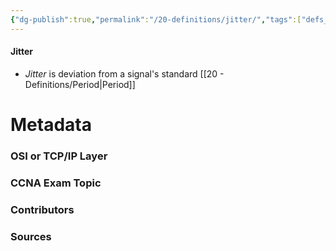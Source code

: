```yaml
---
{"dg-publish":true,"permalink":"/20-definitions/jitter/","tags":["defs_ccna"]}
---
```


#### Jitter
- *Jitter* is deviation from a signal's standard [[20 - Definitions/Period\|Period]]







# Metadata
### OSI or TCP/IP Layer

### CCNA Exam Topic

### Contributors

### Sources

